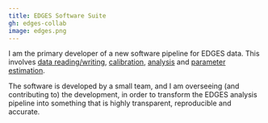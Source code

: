 ```yaml
---
title: EDGES Software Suite
gh: edges-collab
image: edges.png
---
```


I am the primary developer of a new software pipeline for EDGES data. This involves 
<a href="https://github.com/edges-collab/edges-io">data reading/writing</a>, 
<a href="https://github.com/edges-collab/edges-cal">calibration</a>, 
<a href="https://github.com/edges-collab/edges-analysis">analysis</a> and 
<a href="https://github.com/edges-collab/edges-estimate">parameter estimation</a>.

The software is developed by a small team, and I am overseeing (and contributing to) the 
development, in order to transform the EDGES analysis pipeline into something that is 
highly transparent, reproducible and accurate.